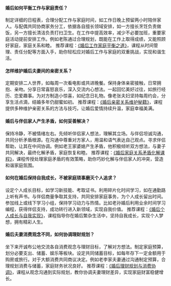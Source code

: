 #### 婚后如何平衡工作与家庭责任？

制定详细的日程表，合理分配工作与家庭时间，如工作日晚上预留两小时陪伴家人。与配偶共同协商家务分工，依据各自擅长领域安排，如一方擅长烹饪负责做饭，另一方擅长清洁负责打扫卫生。在工作中提高效率，减少不必要加班，重要家庭活动提前安排工作。例如老陈通过合理规划，既能在工作上取得成绩，又能照顾好家庭，家庭关系和睦。
推荐课程：[《婚后工作家庭平衡之道》](https://www.codefather.cn)，课程从时间管理、责任分配等方面入手，助你轻松应对婚后工作与家庭的双重挑战，实现和谐生活。

#### 怎样维护婚后夫妻间的亲密关系？

定期安排二人世界，如每周一次看电影或共进晚餐。保持身体亲密接触，日常拥抱、亲吻。分享日常喜怒哀乐，深入交流内心想法。一起回忆美好过往，如旅行经历、恋爱趣事。为对方制造小惊喜，如纪念日礼物。像老张夫妇坚持每周约会，分享生活点滴，结婚多年仍甜蜜如初。
推荐课程：[《婚后亲密关系维护秘籍》](https://www.codefather.cn)，课程提供多种维护亲密关系的方法与技巧，让婚后爱情持续升温，家庭幸福美满。

#### 婚后与伴侣家人产生矛盾，如何妥善解决？

保持冷静，不被情绪左右。先倾听伴侣家人想法，理解其立场。与伴侣坦诚沟通，共同分析矛盾根源。在沟通中尊重对方家人，用温和语气表达自己观点。寻求伴侣帮助，让其在中间协调。例如老王家婆媳产生矛盾，他积极倾听双方想法，与妻子共同解决，最终化解矛盾，家庭恢复和睦。
推荐课程：[《婚后家庭关系矛盾化解课程》](https://www.codefather.cn)，课程传授处理家庭矛盾的有效策略，助你巧妙化解与伴侣家人的冲突，营造和谐家庭氛围。

#### 如何在婚后保持自我成长，不被家庭琐事磨灭个人追求？

设定个人成长目标，如学习新技能、考取证书。利用碎片化时间学习，如在通勤路上听有声书。与伴侣商量争取其支持，共同安排家庭事务，为个人成长留出时间。参加线上或线下学习小组，保持学习动力与热情。比如老孙婚后利用业余时间学习编程，获得伴侣支持，成功转行进入新领域，实现自我价值。
推荐课程：[《婚后个人成长与自我实现》](https://www.codefather.cn)，课程指导你在婚后繁杂生活中，坚持自我成长，实现个人梦想，拥有精彩人生。

#### 婚后夫妻消费观念不同，如何协调理财规划？

坐下来开诚布公地交流各自消费观念与理财目标，了解对方想法。制定家庭预算，划分必要支出、储蓄、娱乐等板块。设定共同储蓄目标，如每年存下一定金额用于购房或旅行。对于大额消费共同商议决定。例如老李家夫妻通过沟通制定预算，合理规划消费与储蓄，家庭财务状况良好。
推荐课程：[《婚后理财规划与消费协调》](https://www.codefather.cn)，课程从观念沟通到实际规划，教你协调夫妻理财差异，实现家庭财富稳健增长。 